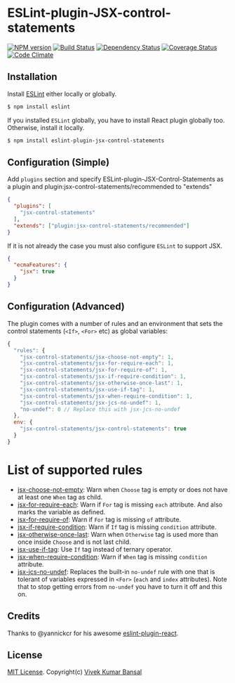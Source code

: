 # ESLint-plugin-JSX-control-statements

[![NPM version][npm-image]][npm-url]
[![Build Status][travis-image]][travis-url]
[![Dependency Status][deps-image]][deps-url]
[![Coverage Status][coverage-image]][coverage-url]
[![Code Climate][climate-image]][climate-url]

## Installation

Install [ESLint](https://www.github.com/eslint/eslint) either locally or globally.

```sh
$ npm install eslint
```

If you installed `ESLint` globally, you have to install React plugin globally too. Otherwise, install it locally.

```sh
$ npm install eslint-plugin-jsx-control-statements
```

## Configuration (Simple)

Add `plugins` section and specify ESLint-plugin-JSX-Control-Statements as a plugin and plugin:jsx-control-statements/recommended
to "extends"

```json
{
  "plugins": [
    "jsx-control-statements"
  ],
  "extends": ["plugin:jsx-control-statements/recommended"]
}
```

If it is not already the case you must also configure `ESLint` to support JSX.

```json
{
  "ecmaFeatures": {
    "jsx": true
  }
}
```

## Configuration (Advanced)
The plugin comes with a number of rules and an environment that sets the control statements (`<If>`, `<For>` etc) as global variables:

```js
{
  "rules": {
    "jsx-control-statements/jsx-choose-not-empty": 1,
    "jsx-control-statements/jsx-for-require-each": 1,
    "jsx-control-statements/jsx-for-require-of": 1,
    "jsx-control-statements/jsx-if-require-condition": 1,
    "jsx-control-statements/jsx-otherwise-once-last": 1,
    "jsx-control-statements/jsx-use-if-tag": 1,
    "jsx-control-statements/jsx-when-require-condition": 1,
    "jsx-control-statements/jsx-jcs-no-undef": 1,
    "no-undef": 0 // Replace this with jsx-jcs-no-undef
  },
  env: {
    "jsx-control-statements/jsx-control-statements": true
  }
}
```

# List of supported rules
* [jsx-choose-not-empty](docs/rules/jsx-choose-not-empty.md): Warn when `Choose` tag is empty or does not have at least one `When` tag as child.
* [jsx-for-require-each](docs/rules/jsx-for-require-each.md): Warn if `For` tag is missing `each` attribute. And also marks the variable as defined.
* [jsx-for-require-of](docs/rules/jsx-for-require-of.md): Warn if `For` tag is missing `of` attribute.
* [jsx-if-require-condition](docs/rules/jsx-if-require-condition.md): Warn if `If` tag is missing `condition` attribute.
* [jsx-otherwise-once-last](docs/rules/jsx-otherwise-once-last.md): Warn when `Otherwise` tag is used more than once inside `Choose` and is not last child.
* [jsx-use-if-tag](docs/rules/jsx-use-if-tag.md): Use `If` tag instead of ternary operator.
* [jsx-when-require-condition](docs/rules/jsx-when-require-condition.md): Warn if `When` tag is missing `condition` attribute.
* [jsx-jcs-no-undef](docs/rules/jsx-jcs-no-undef.md): Replaces the built-in `no-undef` rule with one that is tolerant of variables expressed in `<For>` (`each` and `index` attributes). Note that to stop getting errors from `no-undef` you have to turn it off and this on.

## Credits
Thanks to @yannickcr for his awesome [eslint-plugin-react](https://github.com/yannickcr/eslint-plugin-react).

## License
[MIT License](http://www.opensource.org/licenses/mit-license.php). Copyright(c) [Vivek Kumar Bansal](http://vkbansal.me/)


[npm-url]: https://npmjs.org/package/eslint-plugin-jsx-control-statements
[npm-image]: http://img.shields.io/npm/v/eslint-plugin-jsx-control-statements.svg?style=flat-square

[travis-url]: https://travis-ci.org/vkbansal/eslint-plugin-jsx-control-statements
[travis-image]: http://img.shields.io/travis/vkbansal/eslint-plugin-jsx-control-statements/master.svg?style=flat-square

[deps-url]: https://david-dm.org/vkbansal/eslint-plugin-jsx-control-statements
[deps-image]: https://img.shields.io/david/dev/vkbansal/eslint-plugin-jsx-control-statements.svg?style=flat-square

[coverage-url]: https://coveralls.io/r/vkbansal/eslint-plugin-jsx-control-statements?branch=master
[coverage-image]: http://img.shields.io/coveralls/vkbansal/eslint-plugin-jsx-control-statements/master.svg?style=flat-square

[climate-url]: https://codeclimate.com/github/vkbansal/eslint-plugin-jsx-control-statements
[climate-image]: http://img.shields.io/codeclimate/github/vkbansal/eslint-plugin-jsx-control-statements.svg?style=flat-square
